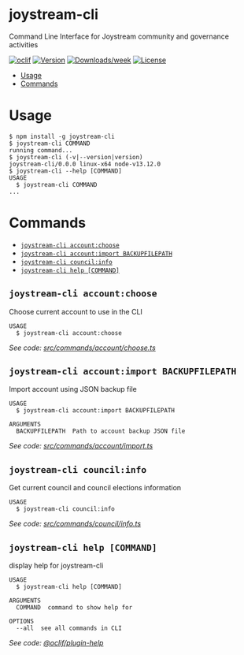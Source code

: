 joystream-cli
=============

Command Line Interface for Joystream community and governance activities

[![oclif](https://img.shields.io/badge/cli-oclif-brightgreen.svg)](https://oclif.io)
[![Version](https://img.shields.io/npm/v/joystream-cli.svg)](https://npmjs.org/package/joystream-cli)
[![Downloads/week](https://img.shields.io/npm/dw/joystream-cli.svg)](https://npmjs.org/package/joystream-cli)
[![License](https://img.shields.io/npm/l/joystream-cli.svg)](https://github.com/Joystream/cli/blob/master/package.json)

<!-- toc -->
* [Usage](#usage)
* [Commands](#commands)
<!-- tocstop -->
# Usage
<!-- usage -->
```sh-session
$ npm install -g joystream-cli
$ joystream-cli COMMAND
running command...
$ joystream-cli (-v|--version|version)
joystream-cli/0.0.0 linux-x64 node-v13.12.0
$ joystream-cli --help [COMMAND]
USAGE
  $ joystream-cli COMMAND
...
```
<!-- usagestop -->
# Commands
<!-- commands -->
* [`joystream-cli account:choose`](#joystream-cli-accountchoose)
* [`joystream-cli account:import BACKUPFILEPATH`](#joystream-cli-accountimport-backupfilepath)
* [`joystream-cli council:info`](#joystream-cli-councilinfo)
* [`joystream-cli help [COMMAND]`](#joystream-cli-help-command)

## `joystream-cli account:choose`

Choose current account to use in the CLI

```
USAGE
  $ joystream-cli account:choose
```

_See code: [src/commands/account/choose.ts](https://github.com/Joystream/cli/blob/v0.0.0/src/commands/account/choose.ts)_

## `joystream-cli account:import BACKUPFILEPATH`

Import account using JSON backup file

```
USAGE
  $ joystream-cli account:import BACKUPFILEPATH

ARGUMENTS
  BACKUPFILEPATH  Path to account backup JSON file
```

_See code: [src/commands/account/import.ts](https://github.com/Joystream/cli/blob/v0.0.0/src/commands/account/import.ts)_

## `joystream-cli council:info`

Get current council and council elections information

```
USAGE
  $ joystream-cli council:info
```

_See code: [src/commands/council/info.ts](https://github.com/Joystream/cli/blob/v0.0.0/src/commands/council/info.ts)_

## `joystream-cli help [COMMAND]`

display help for joystream-cli

```
USAGE
  $ joystream-cli help [COMMAND]

ARGUMENTS
  COMMAND  command to show help for

OPTIONS
  --all  see all commands in CLI
```

_See code: [@oclif/plugin-help](https://github.com/oclif/plugin-help/blob/v2.2.3/src/commands/help.ts)_
<!-- commandsstop -->
